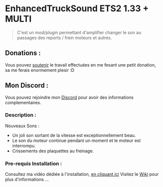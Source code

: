 # EnhancedTruckSound ETS2 1.33 + MULTI
> C'est un mod/plugin permettant d'amplifier changer le son au passages des reports / frein moteurs et autres.

## Donations :

Vous pouvez [soutenir](https://www.paypal.me/tfrpcommunity) le travail effectuées en me fesant une petit donation, sa me ferais enormement plesir :D

## Mon Discord :

Vous pouvez rejoindre mon [Discord](http://discord.gg/tbUqWxn) pour avoir des informations complementaires.

### Description :

Nouveaux Sons :

- Un joli son sortant de la vitesse est exceptionnellement beau.
- Le son du moteur continue pendant un moment et le moteur est interrompu. 
- Crissements des plaquettes au freinage.


### Pre-requis Installation :

Consultez ma vidéo dédiée à l'installation, [en cliquant ici](https://www.youtube.com/channel/UCDievP9Kbi6v15TJe7RQt4Q/videos)
Visitez le [Wiki](https://github.com/TonySerum/EnhancedTruckSound_ETS2/wiki) pour plus d'informations ...
